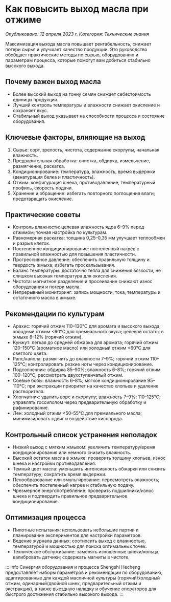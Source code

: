 # Как повысить выход масла при отжиме

*Опубликовано: 12 апреля 2023 г.*
*Категория: Технические знания*

Максимизация выхода масла повышает рентабельность, снижает потери сырья и улучшает качество продукции. Это руководство обобщает практические методы по сырью, оборудованию и параметрам процесса, которые помогут вам добиться стабильно высокого выхода.

## Почему важен выход масла
- Более высокий выход на тонну семян снижает себестоимость единицы продукции.
- Лучший контроль температуры и влажности снижает окисление и сохраняет вкус.
- Стабильный выход указывает на способности процесса и состояние оборудования.

## Ключевые факторы, влияющие на выход
1) Сырье: сорт, зрелость, чистота, содержание скорлупы, начальная влажность.
2) Предварительная обработка: очистка, обдирка, измельчение, размягчение, раскатка.
3) Кондиционирование: температура, влажность, время выдержки (денатурация белка и пластичность).
4) Отжим: конфигурация шнека, противодавление, температурный профиль, скорость подачи.
5) Хранение и обращение: избегать повторного поглощения влаги; предотвращать окисление.

## Практические советы
- Контроль влажности: целевая влажность ядра 6–9% перед отжимом; точная настройка по культурам.
- Равномерная раскатка: толщина 0,25–0,35 мм улучшает теплообмен и разрыв клеток.
- Постепенное кондиционирование: постепенный нагрев с правильной влажностью для повышения пластичности.
- Прогрессивное давление: обеспечить правильную толщину и твердость жмыха; избегать проскальзывания.
- Баланс температуры: достаточно тепла для снижения вязкости, не слишком высокая температура для окисления.
- Чистота: магнитное разделение и просеивание снижают износ оборудования и потери масла.
- Непрерывный мониторинг: запись мощности, тока, температуры и остаточного масла в жмыхе.

## Рекомендации по культурам
- Арахис: горячий отжим 110–130°C для аромата и высокого выхода; холодный отжим <60°C для премиального вкуса; целевой остаток в жмыхе 8–12% (горячий отжим).
- Кунжут: легкая до средней обжарка для аромата; горячий отжим 120–150°C (ароматное масло) или холодный отжим <60°C для светлого цвета.
- Рапс/канола: размягчить до влажности 7–9%; горячий отжим 110–125°C; контролировать резкие ноты через кондиционирование.
- Подсолнечник: обдирка 85–90%; влажность 6–8%; горячий отжим 100–120°C; рассмотреть двухступенчатый отжим.
- Соевые бобы: влажность 6–8%; мягкое кондиционирование 95–110°C; при экстракции приоритет на качество хлопьев и удаление растворителя.
- Хлопчатник: удалить ворс и скорлупу; влажность 7–9%; 110–125°C; управлять госсиполом через предварительную обработку и рафинирование.
- Лен: холодный отжим <50–55°C для премиального масла; минимизировать сдвиг и воздействие кислорода.

## Контрольный список устранения неполадок
- Низкий выход с мягким жмыхом: увеличить температуру/время кондиционирования или немного снизить влажность.
- Высокий остаток масла в жмыхе: проверить толщину хлопьев, износ шнека и настройки противодавления.
- Темный цвет масла: уменьшить интенсивность обжарки или снизить температуру; сократить время выдержки.
- Пенообразование или эмульгирование: пересмотреть влажность; обеспечить постепенный нагрев и стабильную подачу.
- Чрезмерное энергопотребление: проверить подшипники/износ шнека и подтвердить правильное предварительное кондиционирование.

## Оптимизация процесса
- Пилотные испытания: использовать небольшие партии и планирование экспериментов для настройки параметров.
- Ведение журнала данных: соотносить выход с влажностью, температурой и мощностью для поиска оптимальных точек.
- Техническое обслуживание: заменять изношенные шнеки/кольца; калибровать датчики; содержать магниты в чистоте.

::: info Синергия оборудования и процесса
Shengshi Hecheng предоставляет наборы параметров и рекомендации по оборудованию, адаптированные для каждой масличной культуры (горячий/холодный отжим, одинарный/двойной шнек, предварительный отжим и экстракция), а также выездную наладку и обучение операторов для быстрого достижения стабильно высокого выхода.
:::


